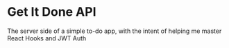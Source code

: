 # Get It Done API
The server side of a simple to-do app, with the intent of helping me master React Hooks and JWT Auth
